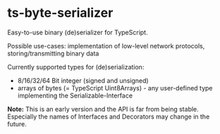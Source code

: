 # ts-byte-serializer

Easy-to-use binary (de)serializer for TypeScript.

Possible use-cases: implementation of low-level network protocols, storing/transmitting binary data

Currently supported types for (de)serialization:

- 8/16/32/64 Bit integer (signed and unsigned)
- arrays of bytes (= TypeScript Uint8Arrays) - any user-defined type implementing the Serializable-Interface

**Note:** This is an early version and the API is far from being stable.
Especially the names of Interfaces and Decorators may change in the future.
